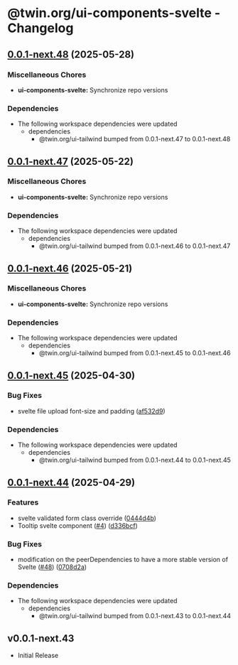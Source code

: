 # @twin.org/ui-components-svelte - Changelog

## [0.0.1-next.48](https://github.com/twinfoundation/ui/compare/ui-components-svelte-v0.0.1-next.47...ui-components-svelte-v0.0.1-next.48) (2025-05-28)


### Miscellaneous Chores

* **ui-components-svelte:** Synchronize repo versions


### Dependencies

* The following workspace dependencies were updated
  * dependencies
    * @twin.org/ui-tailwind bumped from 0.0.1-next.47 to 0.0.1-next.48

## [0.0.1-next.47](https://github.com/twinfoundation/ui/compare/ui-components-svelte-v0.0.1-next.46...ui-components-svelte-v0.0.1-next.47) (2025-05-22)


### Miscellaneous Chores

* **ui-components-svelte:** Synchronize repo versions


### Dependencies

* The following workspace dependencies were updated
  * dependencies
    * @twin.org/ui-tailwind bumped from 0.0.1-next.46 to 0.0.1-next.47

## [0.0.1-next.46](https://github.com/twinfoundation/ui/compare/ui-components-svelte-v0.0.1-next.45...ui-components-svelte-v0.0.1-next.46) (2025-05-21)


### Miscellaneous Chores

* **ui-components-svelte:** Synchronize repo versions


### Dependencies

* The following workspace dependencies were updated
  * dependencies
    * @twin.org/ui-tailwind bumped from 0.0.1-next.45 to 0.0.1-next.46

## [0.0.1-next.45](https://github.com/twinfoundation/ui/compare/ui-components-svelte-v0.0.1-next.44...ui-components-svelte-v0.0.1-next.45) (2025-04-30)


### Bug Fixes

* svelte file upload font-size and padding ([af532d9](https://github.com/twinfoundation/ui/commit/af532d93b9db6525dbf265df36333bb8a794c185))


### Dependencies

* The following workspace dependencies were updated
  * dependencies
    * @twin.org/ui-tailwind bumped from 0.0.1-next.44 to 0.0.1-next.45

## [0.0.1-next.44](https://github.com/twinfoundation/ui/compare/ui-components-svelte-v0.0.1-next.43...ui-components-svelte-v0.0.1-next.44) (2025-04-29)


### Features

* svelte validated form class override ([0444d4b](https://github.com/twinfoundation/ui/commit/0444d4b767459717f7733dd228e1d8641b9009a3))
* Tooltip svelte component ([#4](https://github.com/twinfoundation/ui/issues/4)) ([d336bcf](https://github.com/twinfoundation/ui/commit/d336bcf4c11d21331b6164a5ca8b182fdb015131))


### Bug Fixes

* modification on the peerDependencies to have a more stable version of Svelte ([#48](https://github.com/twinfoundation/ui/issues/48)) ([0708d2a](https://github.com/twinfoundation/ui/commit/0708d2abc0e6b20919903625b2e707ae882a7265))


### Dependencies

* The following workspace dependencies were updated
  * dependencies
    * @twin.org/ui-tailwind bumped from 0.0.1-next.43 to 0.0.1-next.44

## v0.0.1-next.43

- Initial Release
